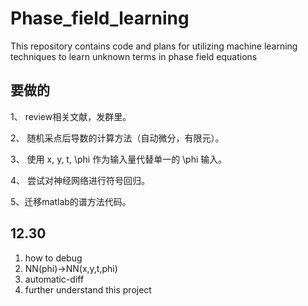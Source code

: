 # Phase_field_learning
This repository contains code and plans for utilizing machine learning techniques to learn unknown terms in phase field equations

## 要做的
1、 review相关文献，发群里。

2、 随机采点后导数的计算方法（自动微分，有限元）。

3、 使用 x, y, t, \phi 作为输入量代替单一的 \phi 输入。 

4、 尝试对神经网络进行符号回归。

5、迁移matlab的谱方法代码。

## 12.30

1. how to debug
2. NN(phi)->NN(x,y,t,phi)
3. automatic-diff
4. further understand this project
